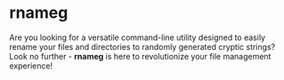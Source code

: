 # rnameg

Are you looking for a versatile command-line utility designed to easily rename
your files and directories to randomly generated cryptic strings? Look no
further - **rnameg** is here to revolutionize your file management experience!
